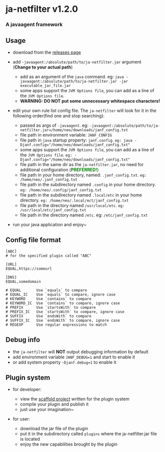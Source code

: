 # ja-netfilter v1.2.0

### A javaagent framework

## Usage

* download from the [releases page](https://github.com/ja-netfilter/ja-netfilter/releases)
* add `-javaagent:/absolute/path/to/ja-netfilter.jar` argument (**Change to your actual path**)
    * add as an argument of the `java` command. eg: `java -javaagent:/absolute/path/to/ja-netfilter.jar -jar executable_jar_file.jar`
    * some apps support the `JVM Options file`, you can add as a line of the `JVM Options file`.
    * **WARNING: DO NOT put some unnecessary whitespace characters!**

* edit your own rule list config file. The `ja-netfilter` will look for it in the following order(find one and stop searching):
    * passed as args of `-javaagent`. eg: `-javaagent:/absolute/path/to/ja-netfilter.jar=/home/neo/downloads/janf_config.txt`
    * file path in environment variable: `JANF_CONFIG`
    * file path in `java` startup property: `janf.config`. `eg: java -Djanf.config="/home/neo/downloads/janf_config.txt"`
    * some apps support the `JVM Options file`, you can add as a line of the `JVM Options file`. `eg: -Djanf.config="/home/neo/downloads/janf_config.txt"`
    * file path in the same dir as the `ja-netfilter.jar`, no need for additional configuration (<font color=green>**PREFERRED!**</font>)
    * file path in your home directory, named: `.janf_config.txt`. `eg: /home/neo/.janf_config.txt`
    * file path in the subdirectory named `.config` in your home directory. `eg: /home/neo/.config/janf_config.txt`
    * file path in the subdirectory named `.local/etc` in your home directory. `eg: /home/neo/.local/ect/janf_config.txt`
    * file path in the directory named `/usr/local/etc`. `eg: /usr/local/etc/janf_config.txt`
    * file path in the directory named `/etc`. eg: `/etc/janf_config.txt`

* run your java application and enjoy~

## Config file format

```
[ABC]
# for the specified plugin called "ABC"

[URL]
EQUAL,https://someurl

[DNS]
EQUAL,somedomain

# EQUAL       Use `equals` to compare
# EQUAL_IC    Use `equals` to compare, ignore case
# KEYWORD     Use `contains` to compare
# KEYWORD_IC  Use `contains` to compare, ignore case
# PREFIX      Use `startsWith` to compare
# PREFIX_IC   Use `startsWith` to compare, ignore case
# SUFFIX      Use `endsWith` to compare
# SUFFIX_IC   Use `endsWith` to compare, ignore case
# REGEXP      Use regular expressions to match
```

## Debug info

* the `ja-netfilter` will **NOT** output debugging information by default
* add environment variable `JANF_DEBUG=1` and start to enable it
* or add system property `-Djanf.debug=1` to enable it

## Plugin system

* for developer:
    * view the [scaffold project](https://github.com/ja-netfilter/ja-netfilter-sample-plugin) written for the plugin system
    * compile your plugin and publish it
    * just use your imagination~

* for user:
    * download the jar file of the plugin
    * put it in the subdirectory called `plugins` where the ja-netfilter.jar file is located
    * enjoy the new capabilities brought by the plugin
   